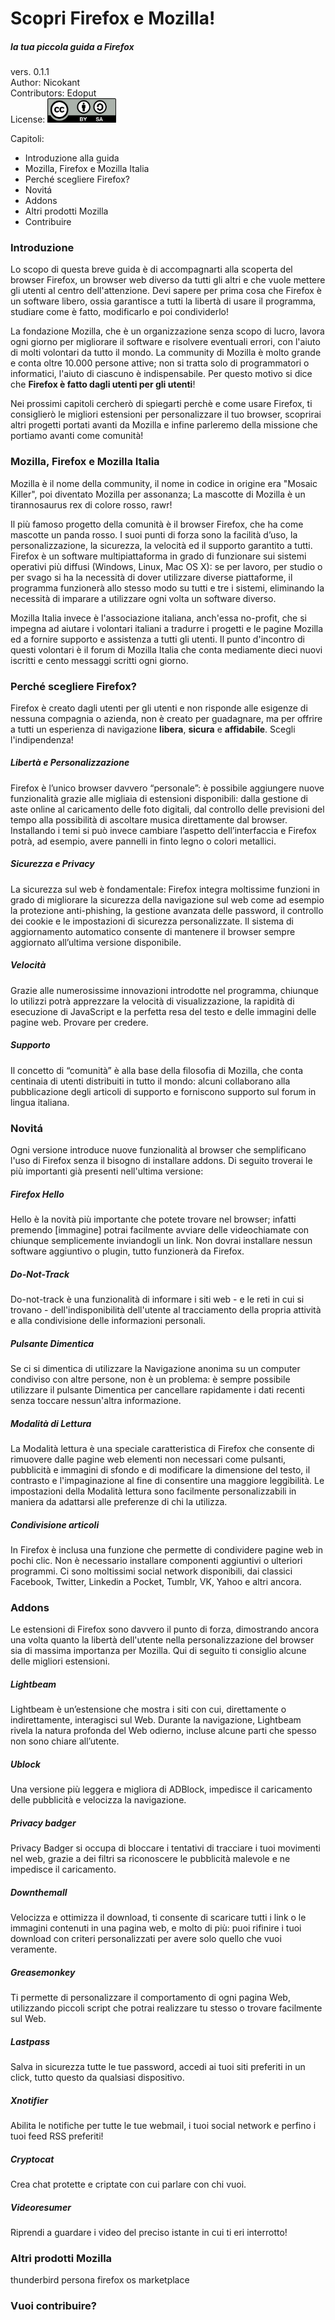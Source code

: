 # Scopri Firefox e Mozilla!

##### la tua piccola guida a Firefox

vers. 0.1.1  
Author: Nicokant  
Contributors: Edoput  
License: <img src="images/license.png" style="width:110px;">

Capitoli:

* Introduzione alla guida
* Mozilla, Firefox e Mozilla Italia
* Perché scegliere Firefox?
* Novitá
* Addons
* Altri prodotti Mozilla
* Contribuire

### Introduzione

Lo scopo di questa breve guida è di accompagnarti alla scoperta del browser Firefox, un browser web diverso da tutti gli altri e che vuole mettere gli utenti al centro dell'attenzione. Devi sapere per prima cosa che Firefox è un software libero, ossia garantisce a tutti la libertà di usare il programma, studiare come è fatto, modificarlo e poi condividerlo!

La fondazione Mozilla, che è un organizzazione senza scopo di lucro, lavora ogni giorno per migliorare il software e risolvere eventuali errori, con l'aiuto di molti volontari da tutto il mondo. La community di Mozilla è molto grande e conta oltre 10.000 persone attive; non si tratta solo di programmatori o informatici, l'aiuto di ciascuno è indispensabile. Per questo motivo si dice che **Firefox è fatto dagli utenti per gli utenti**!

Nei prossimi capitoli cercherò di spiegarti perchè e come usare Firefox, ti consiglierò le migliori estensioni per personalizzare il tuo browser, scoprirai altri progetti portati avanti da Mozilla e infine parleremo della missione che portiamo avanti come comunità!

### Mozilla, Firefox e Mozilla Italia

Mozilla è il nome della community, il nome in codice in origine era "Mosaic Killer", poi diventato Mozilla per assonanza; La mascotte di Mozilla è un tirannosaurus rex di colore rosso, rawr!

Il più famoso progetto della comunità è il browser Firefox, che ha come mascotte un panda rosso. I suoi punti di forza  sono la facilità d’uso, la personalizzazione, la sicurezza, la velocità ed il supporto garantito a tutti.  
Firefox è un software multipiattaforma in grado di funzionare sui sistemi operativi più diffusi (Windows, Linux, Mac OS X): se per lavoro, per studio o per svago si ha la necessità di dover utilizzare diverse piattaforme, il programma funzionerà allo stesso modo su tutti e tre i sistemi, eliminando la necessità di imparare a utilizzare ogni volta un software diverso.

Mozilla Italia invece è l'associazione italiana, anch'essa no-profit, che si impegna ad aiutare i volontari italiani a tradurre i progetti e le pagine Mozilla ed a fornire supporto e assistenza a tutti gli utenti. Il punto d'incontro di questi volontari è il forum di Mozilla Italia che conta mediamente dieci nuovi iscritti e cento messaggi scritti ogni giorno.

### Perché scegliere Firefox?

Firefox è creato dagli utenti per gli utenti e non risponde alle esigenze di nessuna compagnia o azienda, non è creato per guadagnare, ma per offrire a tutti un esperienza di navigazione **libera**, **sicura** e **affidabile**. Scegli l'indipendenza!

##### Libertà e Personalizzazione

Firefox è l’unico browser davvero “personale”: è possibile aggiungere nuove funzionalità grazie alle migliaia di estensioni disponibili: dalla gestione di aste online al caricamento delle foto digitali, dal controllo delle previsioni del tempo alla possibilità di ascoltare musica direttamente dal browser. Installando i temi si può invece cambiare l’aspetto dell’interfaccia e Firefox potrà, ad esempio, avere pannelli in finto legno o colori metallici.

##### Sicurezza e Privacy

La sicurezza sul web è fondamentale: Firefox integra moltissime funzioni in grado di migliorare la sicurezza della navigazione sul web come ad esempio la protezione anti-phishing, la gestione avanzata delle password, il controllo dei cookie e le impostazioni di sicurezza personalizzate. Il sistema di aggiornamento automatico consente di mantenere il browser sempre aggiornato all’ultima versione disponibile.

##### Velocità

Grazie alle numerosissime innovazioni introdotte nel programma, chiunque lo utilizzi potrà apprezzare la velocità di visualizzazione, la rapidità di esecuzione di JavaScript e la perfetta resa del testo e delle immagini delle pagine web. Provare per credere.

##### Supporto

Il concetto di “comunità” è alla base della filosofia di Mozilla, che conta centinaia di utenti distribuiti in tutto il mondo: alcuni collaborano alla pubblicazione degli articoli di supporto e forniscono supporto sul forum in lingua italiana.

### Novitá

Ogni versione introduce nuove funzionalità al browser che semplificano l'uso di Firefox senza il bisogno di installare addons. Di seguito troverai le più importanti già presenti nell'ultima versione:

##### Firefox Hello

Hello è la novità più importante che potete trovare nel browser; infatti premendo [immagine] potrai facilmente avviare delle videochiamate con chiunque semplicemente inviandogli un link. Non dovrai installare nessun software aggiuntivo o plugin, tutto funzionerà da Firefox.

##### Do-Not-Track

Do-not-track è una funzionalità di informare i siti web - e le reti in cui si trovano - dell'indisponibilità dell'utente al tracciamento della propria attività e alla condivisione delle informazioni personali.

##### Pulsante Dimentica

Se ci si dimentica di utilizzare la Navigazione anonima su un computer condiviso con altre persone, non è un problema: è sempre possibile utilizzare il pulsante Dimentica per cancellare rapidamente i dati recenti senza toccare nessun'altra informazione.

##### Modalità di Lettura

La Modalità lettura è una speciale caratteristica di Firefox che consente di rimuovere dalle pagine web elementi non necessari come pulsanti, pubblicità e immagini di sfondo e di modificare la dimensione del testo, il contrasto e l'impaginazione al fine di consentire una maggiore leggibilità. Le impostazioni della Modalità lettura sono facilmente personalizzabili in maniera da adattarsi alle preferenze di chi la utilizza.

##### Condivisione articoli

In Firefox è inclusa una funzione che permette di condividere pagine web in pochi clic. Non è necessario installare componenti aggiuntivi o ulteriori programmi. Ci sono moltissimi social network disponibili, dai classici Facebook, Twitter, Linkedin a Pocket, Tumblr, VK, Yahoo e altri ancora.

### Addons

Le estensioni di Firefox sono davvero il punto di forza, dimostrando ancora una volta quanto la libertà dell'utente nella personalizzazione del browser sia di massima importanza per Mozilla. Qui di seguito ti consiglio alcune delle migliori estensioni.

##### Lightbeam

Lightbeam è un’estensione che mostra i siti con cui, direttamente o indirettamente, interagisci sul Web. Durante la navigazione, Lightbeam rivela la natura profonda del Web odierno, incluse alcune parti che spesso non sono chiare all’utente.

##### Ublock

Una versione più leggera e migliora di ADBlock, impedisce il caricamento delle pubblicità e velocizza la navigazione.

##### Privacy badger

Privacy Badger si occupa di bloccare i tentativi di tracciare i tuoi movimenti nel web, grazie a dei filtri sa riconoscere le pubblicità malevole e ne impedisce il caricamento.

##### Downthemall

Velocizza e ottimizza il download, ti consente di scaricare tutti i link o le immagini contenuti in una pagina web, e molto di più: puoi rifinire i tuoi download con criteri personalizzati per avere solo quello che vuoi veramente.

##### Greasemonkey

Ti permette di personalizzare il comportamento di ogni pagina Web, utilizzando piccoli script che potrai realizzare tu stesso o trovare facilmente sul Web.

##### Lastpass

Salva in sicurezza tutte le tue password, accedi ai tuoi siti preferiti in un click, tutto questo da qualsiasi dispositivo.

##### Xnotifier

Abilita le notifiche per tutte le tue webmail, i tuoi social network e perfino i tuoi feed RSS preferiti!

##### Cryptocat

Crea chat protette e criptate con cui parlare con chi vuoi.

##### Videoresumer

Riprendi a guardare i video del preciso istante in cui ti eri interrotto!

### Altri prodotti Mozilla

thunderbird
persona
firefox os
marketplace

### Vuoi contribuire?
